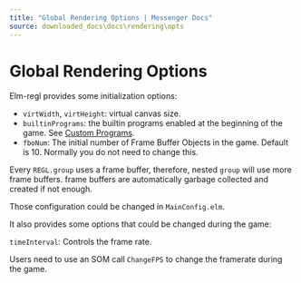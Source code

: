 ```yaml
---
title: "Global Rendering Options | Messenger Docs"
source: downloaded_docs\docs\rendering\opts
---
```


# Global Rendering Options

Elm-regl provides some initialization options:

- `virtWidth`, `virtHeight`: virtual canvas size.
- `builtinPrograms`: the builtin programs enabled at the beginning of the game. See [Custom Programs](/docs/rendering/custom_programs).
- `fboNum`: The initial number of Frame Buffer Objects in the game. Default is 10. Normally you do not need to change this.

Every `REGL.group` uses a frame buffer, therefore, nested `group` will use more frame buffers. frame buffers are automatically garbage collected and created if not enough.

Those configuration could be changed in `MainConfig.elm`.

It also provides some options that could be changed during the game:

`timeInterval`: Controls the frame rate.

Users need to use an SOM call `ChangeFPS` to change the framerate during the game.